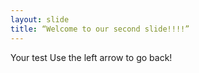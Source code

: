 ```yaml
---
layout: slide
title: “Welcome to our second slide!!!!”
---
```

Your test
Use the left arrow to go back!
